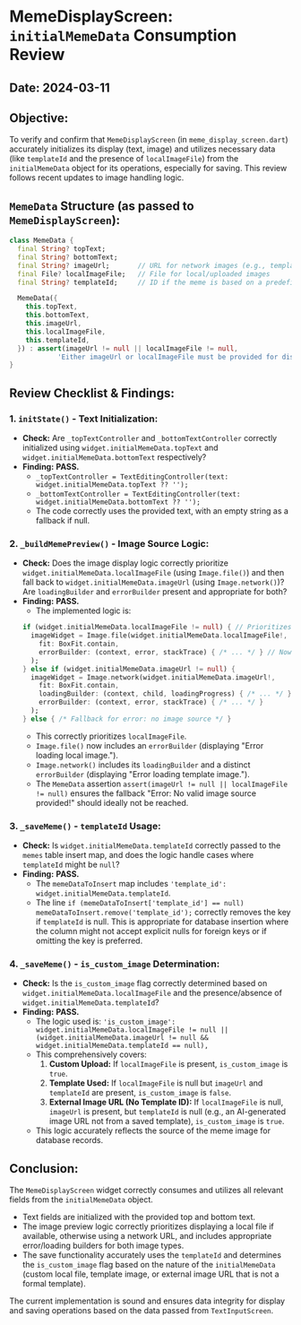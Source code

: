 # MemeDisplayScreen: `initialMemeData` Consumption Review

## Date: 2024-03-11

## Objective:
To verify and confirm that `MemeDisplayScreen` (in `meme_display_screen.dart`) accurately initializes its display (text, image) and utilizes necessary data (like `templateId` and the presence of `localImageFile`) from the `initialMemeData` object for its operations, especially for saving. This review follows recent updates to image handling logic.

## `MemeData` Structure (as passed to `MemeDisplayScreen`):
```dart
class MemeData {
  final String? topText;
  final String? bottomText;
  final String? imageUrl;       // URL for network images (e.g., templates)
  final File? localImageFile;   // File for local/uploaded images
  final String? templateId;     // ID if the meme is based on a predefined template

  MemeData({
    this.topText,
    this.bottomText,
    this.imageUrl,
    this.localImageFile,
    this.templateId,
  }) : assert(imageUrl != null || localImageFile != null,
            'Either imageUrl or localImageFile must be provided for display.');
}
```

## Review Checklist & Findings:

### 1. `initState()` - Text Initialization:
*   **Check:** Are `_topTextController` and `_bottomTextController` correctly initialized using `widget.initialMemeData.topText` and `widget.initialMemeData.bottomText` respectively?
*   **Finding:** **PASS.**
    *   `_topTextController = TextEditingController(text: widget.initialMemeData.topText ?? '');`
    *   `_bottomTextController = TextEditingController(text: widget.initialMemeData.bottomText ?? '');`
    *   The code correctly uses the provided text, with an empty string as a fallback if null.

### 2. `_buildMemePreview()` - Image Source Logic:
*   **Check:** Does the image display logic correctly prioritize `widget.initialMemeData.localImageFile` (using `Image.file()`) and then fall back to `widget.initialMemeData.imageUrl` (using `Image.network()`)? Are `loadingBuilder` and `errorBuilder` present and appropriate for both?
*   **Finding:** **PASS.**
    *   The implemented logic is:
      ```dart
      if (widget.initialMemeData.localImageFile != null) { // Prioritizes localImageFile
        imageWidget = Image.file(widget.initialMemeData.localImageFile!,
          fit: BoxFit.contain,
          errorBuilder: (context, error, stackTrace) { /* ... */ } // Now includes errorBuilder
        );
      } else if (widget.initialMemeData.imageUrl != null) {
        imageWidget = Image.network(widget.initialMemeData.imageUrl!,
          fit: BoxFit.contain,
          loadingBuilder: (context, child, loadingProgress) { /* ... */ },
          errorBuilder: (context, error, stackTrace) { /* ... */ }
        );
      } else { /* Fallback for error: no image source */ }
      ```
    *   This correctly prioritizes `localImageFile`.
    *   `Image.file()` now includes an `errorBuilder` (displaying "Error loading local image.").
    *   `Image.network()` includes its `loadingBuilder` and a distinct `errorBuilder` (displaying "Error loading template image.").
    *   The `MemeData` assertion `assert(imageUrl != null || localImageFile != null)` ensures the fallback "Error: No valid image source provided!" should ideally not be reached.

### 3. `_saveMeme()` - `templateId` Usage:
*   **Check:** Is `widget.initialMemeData.templateId` correctly passed to the `memes` table insert map, and does the logic handle cases where `templateId` might be `null`?
*   **Finding:** **PASS.**
    *   The `memeDataToInsert` map includes `'template_id': widget.initialMemeData.templateId`.
    *   The line `if (memeDataToInsert['template_id'] == null) memeDataToInsert.remove('template_id');` correctly removes the key if `templateId` is null. This is appropriate for database insertion where the column might not accept explicit nulls for foreign keys or if omitting the key is preferred.

### 4. `_saveMeme()` - `is_custom_image` Determination:
*   **Check:** Is the `is_custom_image` flag correctly determined based on `widget.initialMemeData.localImageFile` and the presence/absence of `widget.initialMemeData.templateId`?
*   **Finding:** **PASS.**
    *   The logic used is: `'is_custom_image': widget.initialMemeData.localImageFile != null || (widget.initialMemeData.imageUrl != null && widget.initialMemeData.templateId == null),`
    *   This comprehensively covers:
        1.  **Custom Upload:** If `localImageFile` is present, `is_custom_image` is `true`.
        2.  **Template Used:** If `localImageFile` is null but `imageUrl` and `templateId` are present, `is_custom_image` is `false`.
        3.  **External Image URL (No Template ID):** If `localImageFile` is null, `imageUrl` is present, but `templateId` is null (e.g., an AI-generated image URL not from a saved template), `is_custom_image` is `true`.
    *   This logic accurately reflects the source of the meme image for database records.

## Conclusion:

The `MemeDisplayScreen` widget correctly consumes and utilizes all relevant fields from the `initialMemeData` object.
*   Text fields are initialized with the provided top and bottom text.
*   The image preview logic correctly prioritizes displaying a local file if available, otherwise using a network URL, and includes appropriate error/loading builders for both image types.
*   The save functionality accurately uses the `templateId` and determines the `is_custom_image` flag based on the nature of the `initialMemeData` (custom local file, template image, or external image URL that is not a formal template).

The current implementation is sound and ensures data integrity for display and saving operations based on the data passed from `TextInputScreen`.
```
